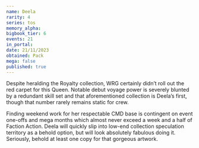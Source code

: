 ```yaml
---
name: Deela
rarity: 4
series: tos
memory_alpha:
bigbook_tier: 6
events: 21
in_portal:
date: 21/11/2023
obtained: Pack
mega: false
published: true
---
```


Despite heralding the Royalty collection, WRG certainly didn’t roll out the red carpet for this Queen. Notable debut voyage power is severely blunted by a redundant skill set and that aforementioned collection is Deela’s first, though that number rarely remains static for crew.

Finding weekend work for her respectable CMD base is contingent on event one-offs and mega months which almost never exceed a week and a half of Faction Action. Deela will quickly slip into low-end collection speculation territory as a behold option, but will look absolutely fabulous doing it. Seriously, behold at least one copy for that gorgeous artwork.

